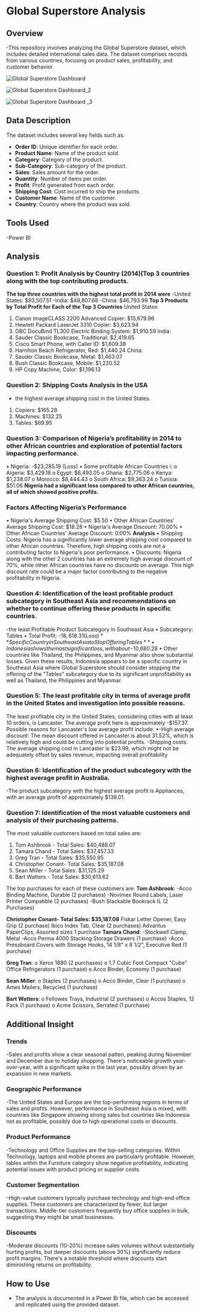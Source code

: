 # Global Superstore Analysis

## Overview
-This repository involves analyzing the Global Superstore dataset, which includes detailed international sales data. The dataset comprises records from various countries, focusing on product sales, profitability, and customer behavior.

![Global Superstore Dashboard](https://github.com/Ngozikah/Global_superstore_data/assets/170735868/c97bf2f5-f3ea-4cd8-8d8a-1e0025e0a60f)

![Global Superstore Dashboard_2](https://github.com/Ngozikah/Global_superstore_data/assets/170735868/af0315c4-b284-46ae-a634-666efb0a2b1c)

![Global Superstore Dashboard _3](https://github.com/Ngozikah/Global_superstore_data/assets/170735868/877e7224-e55b-45f6-8b6a-b67a2c63dc8d)

## Data Description
The dataset includes several key fields such as:
- **Order ID**: Unique identifier for each order.
- **Product Name**: Name of the product sold.
- **Category**: Category of the product.
- **Sub-Category**: Sub-category of the product.
- **Sales**: Sales amount for the order.
- **Quantity**: Number of items per order.
- **Profit**: Profit generated from each order.
- **Shipping Cost**: Cost incurred to ship the products.
- **Customer Name**: Name of the customer.
- **Country**: Country where the product was sold.

## Tools Used
-Power BI

## Analysis
### Question 1: Profit Analysis by Country (2014)(Top 3 countries along with the top contributing products.
**The top three countries with the highest total profit in 2014 were**
-United States: $93,507.51
-India: $48,807.68
-China: $46,793.99
**Top 3 Products by Total Profit for Each of the Top 3 Countries**
United States:
1.	Canon imageCLASS 2200 Advanced Copier: $15,679.96
2.	Hewlett Packard LaserJet 3310 Copier: $3,623.94
3.	GBC DocuBind TL300 Electric Binding System: $1,910.59
India:
1.	Sauder Classic Bookcase, Traditional: $2,419.65
2.	Cisco Smart Phone, with Caller ID: $1,609.38
3.	Hamilton Beach Refrigerator, Red: $1,440.24
China:
1.	Sauder Classic Bookcase, Metal: $1,463.07
2.	Bush Classic Bookcase, Mobile: $1,220.52
3.	HP Copy Machine, Color: $1,196.13

### Question 2: Shipping Costs Analysis in the USA
-  the highest average shipping cost in the United States.
1.	Copiers: $165.29
2.	Machines: $132.25
3.	Tables: $69.95


### Question 3: Comparison of Nigeria’s profitability in 2014 to other African countries and exploration of potential factors impacting performance.
•	Nigeria: -$23,285.19 (Loss)
•	Some profitable African Countries i:
o	Algeria: $3,429.18
o	Egypt: $6,493.05
o	Ghana: $2,775.06
o	Kenya: $1,238.07
o	Morocco: $8,444.43
o	South Africa: $9,363.24
o	Tunisia: $51.06
**Nigeria had a significant loss compared to other African countries, all of which showed positive profits.**

### Factors Affecting Nigeria’s Performance
•	Nigeria's Average Shipping Cost: $5.50
•	Other African Countries' Average Shipping Cost: $18.28
•	Nigeria's Average Discount: 70.00%
•	Other African Countries' Average Discount: 0.00%
**Analysis**
•	Shipping Costs: Nigeria has a significantly lower average shipping cost compared to other African countries. Therefore, high shipping costs are not a contributing factor to Nigeria's poor performance.
•	Discounts: Nigeria along with the other 2 countries  has an extremely high average discount of 70%, while other African countries have no discounts on average. This high discount rate could be a major factor contributing to the negative profitability in Nigeria.


### Question 4: Identification of the least profitable product subcategory in Southeast Asia and recommendations on whether to continue offering these products in specific countries.
-the least  Profitable Product Subcategory in Southeast Asia
•	Subcategory: Tables
•	Total Profit: -$18,618.31 (Loss)
**Specific Country in Southeast Asia to Stop Offering Tables**
•	Indonesia shows the most significant loss, with about -$10,680.28 
•	Other countries like Thailand, the Philippines, and Myanmar also show substantial losses.
Given these results, Indonesia appears to be a specific country in Southeast Asia where Global Superstore should consider stopping the offering of the "Tables" subcategory due to its significant unprofitability as well as Thailand, the Philippines and Myanmar. 


### Question 5: The least profitable city in terms of average profit in the United States and investigation into possible reasons.
The least profitable city in the United States, considering cities with at least 10 orders, is Lancaster. The average profit here is approximately -$157.37.
 Possible reasons for Lancaster's low average profit include:
•-High average discount: The mean discount offered in Lancaster is about 31.52%, which is relatively high and could be cutting into potential profits.
-Shipping costs: The average shipping cost in Lancaster is $23.99, which might not be adequately offset by sales revenue, impacting overall profitability

### Question 6: Identification of the product subcategory with the highest average profit in Australia.
-The product subcategory with the highest average profit is Appliances, with an average profit of approximately $139.01.

### Question 7: Identification of the most valuable customers and analysis of their purchasing patterns.
The most valuable customers based on total sales are:
1. Tom Ashbrook - Total Sales: $40,488.07 
2. Tamara Chand - Total Sales: $37,457.33
3. Greg Tran - Total Sales: $35,550.95
4. Christopher Conant- Total Sales: $35,187.08
5.	Sean Miller - Total Sales: $31,125.29 
6.	Bart Watters - Total Sales: $30,613.62
   
The top purchases for each of these customers are:
**Tom Ashbrook**:
-Acco Binding Machine, Durable (2 purchases)
-Novimex Round Labels, Laser Printer Compatible (2 purchases)
-Bush Stackable Bookrack IL (2 Purchases)

**Christopher Conant- Total Sales: $35,187.08**
Fiskar Letter Opener, Easy Grip  (2 purchase)
Ibico Index Tab, Clear  (2 purchases)
Advantus PaperClips, Assorted sizes 1 purchase
**Tamara Chand**:
-Stockwell Clamp, Metal
-Acco Perma 4000 Stacking Storage Drawers (1 purchase)
-Acco Pressboard Covers with Storage Hooks, 14 1/8" x 8 1/2", Executive Red (1 purchase)

**Greg Tran**:
o	Xerox 1880 (2 purchases)
o	1.7 Cubic Foot Compact "Cube" Office Refrigerators (1 purchase)
o	Acco Binder, Economy (1 purchase)

**Sean Miller**:
o	Staples (2 purchases)
o	Acco Binder, Clear (1 purchase)
o	Ames Mailers, Recycled (1 purchase)

**Bart Watters**:
o	Fellowes Trays, Industrial (2 purchases)
o	Accos Staples, 12 Pack (1 purchase)
o	Acme Scissors, Serrated (1 purchase)

## Additional Insight
### Trends
-Sales and profits show a clear seasonal patten, peaking during November and December due to holiday shopping. There's noticeable growth year-over-year, with a significant spike in the last year, possibly driven by an expansion in new markets.

### Geographic Performance
-The United States and Europe are the top-performing regions in terms of sales and profits. However, performance in Southeast Asia is mixed, with countries like Singapore showing strong sales but countries like Indonesia not as profitable, possibly due to high operational costs or discounts.

### Product Performance
-Technology and Office Supplies are the top-selling categories. Within Technology, laptops and mobile phones are particularly profitable. However, tables within the Furniture category show negative profitability, indicating potential issues with product pricing or supplier costs.

### Customer Segmentation
-High-value customers typically purchase technology and high-end office supplies. These customers are characterized by fewer, but larger transactions. Middle-tier customers frequently buy office supplies in bulk, suggesting they might be small businesses.

### Discounts
-Moderate discounts (10-20%) increase sales volumes without substantially hurting profits, but deeper discounts (above 30%) significantly reduce profit margins. There's a notable threshold where discounts start diminishing returns on profitability.

## How to Use
- The analysis is documented in a Power Bi file, which can be accessed and replicated using the provided dataset.
